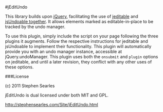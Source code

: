 #jEditUndo

This library builds upon [jQuery](http://jquery.com/), facilitating the use of [jeditable](http://www.appelsiini.net/projects/jeditable) and [jsUndoable together](http://jscott.me/jsundoable.html). It allows elements marked as editable-in-place to be tracked by the undo manager.

To use this plugin, simply include the script on your page following the three plugins it augments. Follow the respective instructions for jeditable and jsUndoable to implement their functionality. This plugin will automatically provide you with an undo manager instance, accessible at jQuery.undoManager. This plugin uses both the ```onsubmit``` and ```plugin``` options on jeditable, and until a later revision, they conflict with any other uses of these options.

###License

(c) 2011 Stephen Searles

jEditUndo is dual licensed under both MIT and GPL.

http://stephensearles.com/Site/jEditUndo.html

